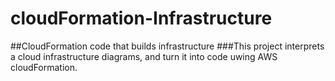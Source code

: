# cloudFormation-Infrastructure
##CloudFormation code that builds infrastructure
###This project interprets a cloud infrastructure diagrams, and turn it into code uwing AWS cloudFormation.
